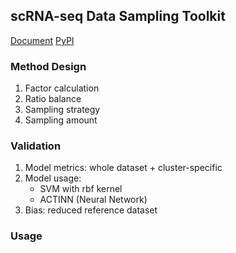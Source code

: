## scRNA-seq Data Sampling Toolkit

[Document](https://scdesign.readthedocs.io/en/latest/index.html)
[PyPI](https://pypi.org/project/scSAMP)

### Method Design
1. Factor calculation
2. Ratio balance
3. Sampling strategy
4. Sampling amount

### Validation 
1. Model metrics: whole dataset + cluster-specific
2. Model usage:
   - SVM with rbf kernel
   - ACTINN (Neural Network)
3. Bias: reduced reference dataset

### Usage
